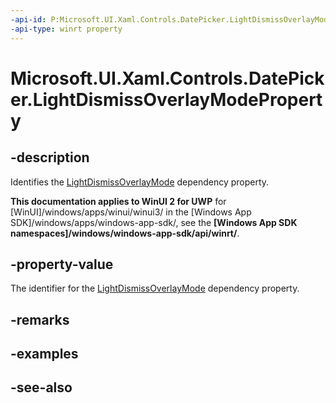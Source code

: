 ```yaml
---
-api-id: P:Microsoft.UI.Xaml.Controls.DatePicker.LightDismissOverlayModeProperty
-api-type: winrt property
---
```


<!-- Property syntax
public Windows.UI.Xaml.DependencyProperty LightDismissOverlayModeProperty { get; }
-->

# Microsoft.UI.Xaml.Controls.DatePicker.LightDismissOverlayModeProperty

## -description
Identifies the [LightDismissOverlayMode](datepicker_lightdismissoverlaymode.md) dependency property.

**This documentation applies to WinUI 2 for UWP** for [WinUI]/windows/apps/winui/winui3/ in the [Windows App SDK]/windows/apps/windows-app-sdk/, see the **[Windows App SDK namespaces]/windows/windows-app-sdk/api/winrt/**.

## -property-value
The identifier for the [LightDismissOverlayMode](datepicker_lightdismissoverlaymode.md) dependency property.

## -remarks

## -examples

## -see-also
